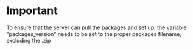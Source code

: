 # Important
To ensure that the server can pull the packages and set up, the variable "packages_version" needs to be set to the proper packages filename, excluding the .zip